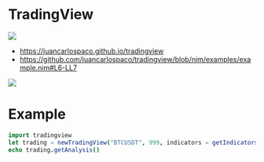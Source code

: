 # TradingView

![](https://raw.githubusercontent.com/juancarlospaco/tradingview/nim/tradingview.jpg)



- https://juancarlospaco.github.io/tradingview
- https://github.com/juancarlospaco/tradingview/blob/nim/examples/example.nim#L6-LL7

![](https://github.com/juancarlospaco/tradingview/actions/workflows/build.yml/badge.svg)


# Example

```nim
import tradingview
let trading = newTradingView("BTCUSDT", 999, indicators = getIndicators())
echo trading.getAnalysis()
```

